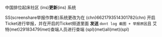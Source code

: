 中国排位起床社区 (ins)**更新**(ins) 系统

SS(screenshare举报作弊者)系统更改为在 (chn)6621793514301782(chn) 开启Ticket进行举报，并在开启的Ticket频道里面 **发送** `dont log 截图 + 举报原因`且 艾特(met)29183479(met)查端人员进行查端
(spl)(met)all(met)(spl)
